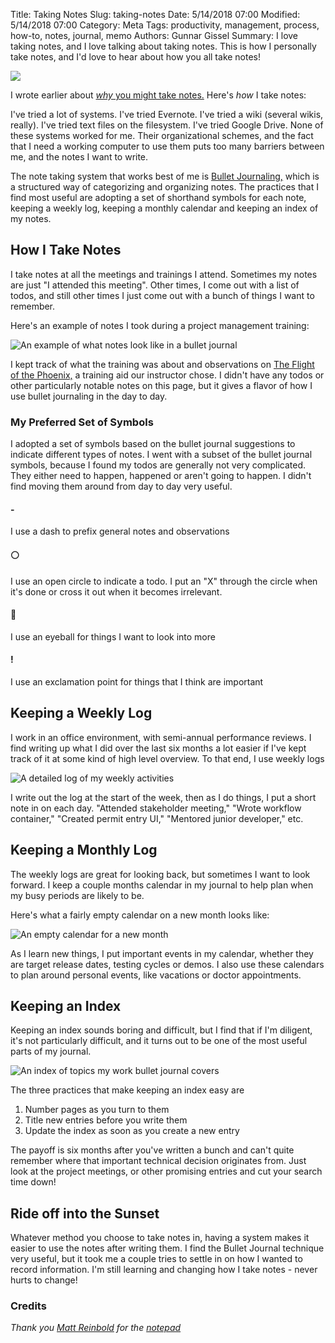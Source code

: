 Title: Taking Notes
Slug: taking-notes
Date: 5/14/2018 07:00
Modified: 5/14/2018 07:00
Category: Meta
Tags: productivity, management, process, how-to, notes, journal, memo
Authors: Gunnar Gissel
Summary: I love taking notes, and I love talking about taking notes.  This is how I personally take notes, and I'd love to hear about how you all take notes!

<img src="https://thepracticaldev.s3.amazonaws.com/i/ap57g5shmjupra6trf0z.png"/>

I wrote earlier about <a href="https://www.gunnargissel.com/protect-yourself-like-the-fbi--with-memos.html"/>_why_ you might take notes.</a>  Here's _how_ I take notes:

I've tried a lot of systems.  I've tried Evernote.  I've tried a wiki (several wikis, really).  I've tried text files on the filesystem.  I've tried Google Drive.  None of these systems worked for me.  Their organizational schemes, and the fact that I need a working computer to use them puts too many barriers between me, and the notes I want to write.

The note taking system that works best of me is <a href="https://bulletjournal.com/get-started/">Bullet Journaling,</a> which is a structured way of categorizing and organizing notes.  The practices that I find most useful are adopting a set of shorthand symbols for each note, keeping a weekly log, keeping a monthly calendar and keeping an index of my notes.

How I Take Notes
---------------

I take notes at all the meetings and trainings I attend.  Sometimes my notes are just "I attended this meeting".  Other times, I come out with a list of todos, and still other times I just come out with a bunch of things I want to remember.

Here's an example of notes I took during a project management training:

<img src="https://i.imgur.com/Wmf0qm0l.jpg" alt="An example of what notes look like in a bullet journal"/>

I kept track of what the training was about and observations on <a href="https://en.wikipedia.org/wiki/The_Flight_of_the_Phoenix_%281965_film%29">The Flight of the Phoenix,</a> a training aid our instructor chose.  I didn't have any todos or other particularly notable notes on this page, but it gives a flavor of how I use bullet journaling in the day to day.

### My Preferred Set of Symbols

I adopted a set of symbols based on the bullet journal suggestions to indicate different types of notes.  I went with a subset of the bullet journal symbols, because I found my todos are generally not very complicated.  They either need to happen, happened or aren't going to happen.  I didn't find moving them around from day to day very useful.

#### -
I use a dash to prefix general notes and observations

#### ⚪
I use an open circle to indicate a todo.  I put an "X" through the circle when it's done or cross it out when it becomes irrelevant.

#### 👀
I use an eyeball for things I want to look into more

#### !
I use an exclamation point for things that I think are important

Keeping a Weekly Log
--------------------

I work in an office environment, with semi-annual performance reviews.  I find writing up what I did over the last six months a lot easier if I've kept track of it at some kind of high level overview.  To that end, I use weekly logs

<img src="https://i.imgur.com/Dzf5Lkkl.jpg" alt="A detailed log of my weekly activities"/>

I write out the log at the start of the week, then as I do things, I put a short note in on each day.  "Attended stakeholder meeting," "Wrote workflow container," "Created permit entry UI," "Mentored junior developer," etc.

Keeping a Monthly Log
----------------------

The weekly logs are great for looking back, but sometimes I want to look forward.  I keep a couple months calendar in my journal to help plan when my busy periods are likely to be.

Here's what a fairly empty calendar on a new month looks like:

<img src="https://i.imgur.com/9Z8SaNKl.jpg" alt="An empty calendar for a new month"/>

As I learn new things, I put important events in my calendar, whether they are target release dates, testing cycles or demos.  I also use these calendars to plan around personal events, like vacations or doctor appointments.

Keeping an Index
-----------------

Keeping an index sounds boring and difficult, but I find that if I'm diligent, it's not particularly difficult, and it turns out to be one of the most useful parts of my journal.

<img src="https://imgur.com/aasPfDal.jpg" alt="An index of topics my work bullet journal covers"/>

The three practices that make keeping an index easy are

1. Number pages as you turn to them
2. Title new entries before you write them
3. Update the index as soon as you create a new entry

The payoff is six months after you've written a bunch and can't quite remember where that important technical decision originates from.  Just look at the project meetings, or other promising entries and cut your search time down!

Ride off into the Sunset
----------------------------

Whatever method you choose to take notes in, having a system makes it easier to use the notes after writing them.  I find the Bullet Journal technique very useful, but it took me a couple tries to settle in on how I wanted to record information.  I'm still learning and changing how I take notes - never hurts to change!

### Credits

_Thank you [Matt Reinbold](https://www.flickr.com/photos/furryscalyman/) for the [notepad](https://flic.kr/p/yWtvF)_
